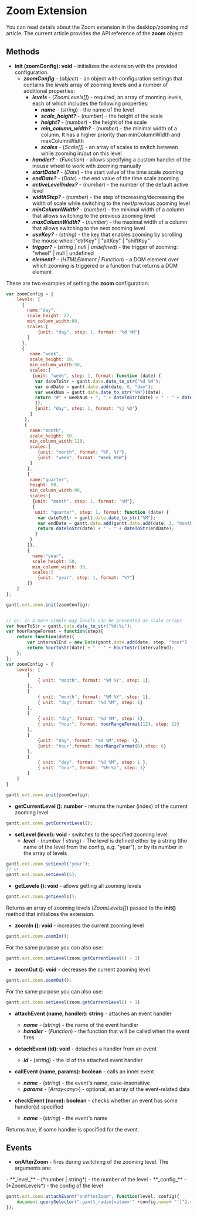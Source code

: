 Zoom Extension
==============

You can read details about the Zoom extension in the desktop/zooming.md article. The current article provides the API reference of the **zoom** object:

## Methods

- <span class=submethod>**init (zoomConfig): void**</span> - initializes the extension with the provided configuration.
    - **_zoomConfig_** - (*object*) - an object with configuration settings that contains the *levels* array of zooming levels and a number of additional properties:
        - **_levels_** - (*ZoomLevels[]*) - required, an array of zooming levels, each of which includes the following properties:
            - **_name_** - (*string*) - the name of the level
            - **_scale_height?_** -  (*number*) - the height of the scale
            - **_height?_** -  (*number*) - the height of the scale
            - **_min_column_width?_** - (*number*) - the minimal width of a column. It has a higher priority than minColumnWidth and maxColumnWidth
            - **_scales_** - (*Scale[]*) - an array of scales to switch between while zooming in/out on this level
        - **_handler?_** - (*Function*) - allows specifying a custom handler of the mouse wheel to work with zooming manually
        - **_startDate?_** - (*Date*) - the start value of the time scale zooming
        - **_endDate?_** - (*Date*) - the end value of the time scale zooming
        - **_activeLevelIndex?_** - (*number*) - the number of the default active level
        - **_widthStep?_** - (*number*) - the step of increasing/decreasing the width of scale while switching to the next/previous zooming level
        - **_minColumnWidth?_** - (*number*) - the minimal width of a column that allows switching to the previous zooming level
        - **_maxColumnWidth?_** - (*number*) - the maximal width of a column that allows switching to the next zooming level
        - **_useKey?_** - (*string*) - the key that enables zooming by scrolling the mouse wheel:"ctrlKey" | "altKey" | "shiftKey"
        - **_trigger?_** - (*string | null | undefined*) - the trigger of zooming: "wheel" | null | undefined 
        - **_element?_** - (*HTMLElement | Function*) - a DOM element over which zooming is triggered or a function that returns a DOM element

These are two examples of setting the **zoom** configuration:

~~~js
var zoomConfig = {
	levels: [
      {
        name:"day",
        scale_height: 27,
        min_column_width:80,
        scales:[
        	{unit: "day", step: 1, format: "%d %M"}
        ]
      },
      {
         name:"week",
         scale_height: 50,
         min_column_width:50,
         scales:[
          {unit: "week", step: 1, format: function (date) {
           var dateToStr = gantt.date.date_to_str("%d %M");
           var endDate = gantt.date.add(date, 6, "day");
           var weekNum = gantt.date.date_to_str("%W")(date);
           return "#" + weekNum + ", " + dateToStr(date) + " - " + dateToStr(endDate);
           }},
           {unit: "day", step: 1, format: "%j %D"}
         ]
       },
       {
         name:"month",
         scale_height: 50,
         min_column_width:120,
         scales:[
         	{unit: "month", format: "%F, %Y"},
         	{unit: "week", format: "Week #%W"}
         ]
        },
        {
         name:"quarter",
         height: 50,
         min_column_width:90,
         scales:[
          {unit: "month", step: 1, format: "%M"},
          {
           unit: "quarter", step: 1, format: function (date) {
            var dateToStr = gantt.date.date_to_str("%M");
            var endDate = gantt.date.add(gantt.date.add(date, 3, "month"), -1, "day");
            return dateToStr(date) + " - " + dateToStr(endDate);
           }
         }
  	    ]},
        {
          name:"year",
          scale_height: 50,
          min_column_width: 30,
          scales:[
          	{unit: "year", step: 1, format: "%Y"}
        ]}
    ]
};

gantt.ext.zoom.init(zoomConfig);


// or, in a more simple way levels can be presented as scale arrays
var hourToStr = gantt.date.date_to_str("%H:%i");
var hourRangeFormat = function(step){
	return function(date){
    	var intervalEnd = new Date(gantt.date.add(date, step, "hour") - 1)
        return hourToStr(date) + " - " + hourToStr(intervalEnd);
    };
};
var zoomConfig = {
    levels: [
        [
            { unit: "month", format: "%M %Y", step: 1},
        ],
        [
            { unit: "month", format: "%M %Y", step: 1},
            { unit: "day", format: "%d %M", step: 1}
        ],
        [
            { unit: "day", format: "%d %M", step: 1},
            { unit: "hour", format: hourRangeFormat(12), step: 12}
        ],
        [
            {unit: "day", format: "%d %M",step: 1},
            {unit: "hour",format: hourRangeFormat(6),step: 6}
        ],
        [
            { unit: "day", format: "%d %M", step: 1 },
            { unit: "hour", format: "%H:%i", step: 1}
        ]
    ]
}

gantt.ext.zoom.init(zoomConfig);
~~~

- <span class=submethod>**getCurrentLevel (): number**</span> - returns the number (index) of the current zooming level

~~~js
gantt.ext.zoom.getCurrentLevel();
~~~

- <span class=submethod>**setLevel (level): void**</span> - switches to the specified zooming level.
	- **_level_** - (*number | string*) - The level is defined either by a string (the name of the level from the config, e.g. "year"), or by its number in the array of levels

~~~js
gantt.ext.zoom.setLevel("year");
// or 
gantt.ext.zoom.setLevel(5);
~~~

- <span class=submethod>**getLevels (): void**</span> - allows getting all zooming levels

~~~js
gantt.ext.zoom.getLevels();
~~~

Returns an array of zooming levels (*ZoomLevels[]*) passed to the **init()** method that initializes the extension.

- <span class=submethod>**zoomIn (): void**</span> - increases the current zooming level

~~~js
gantt.ext.zoom.zoomIn();
~~~

For the same purpose you can also use:

~~~js
gantt.ext.zoom.setLevel(zoom.getCurrentLevel() - 1)
~~~

- <span class=submethod>**zoomOut (): void**</span> - decreases the current zooming level

~~~js
gantt.ext.zoom.zoomOut();
~~~

For the same purpose you can also use:

~~~js
gantt.ext.zoom.setLevel(zoom.getCurrentLevel() + 1)
~~~

- <span class=submethod>**attachEvent (name, handler): string**</span> - attaches an event handler
    - **_name_** - (*string*) - the name of the event handler
    - **_handler_** - (*Function*) - the function that will be called when the event fires

- <span class=submethod>**detachEvent (id): void**</span> - detaches a handler from an event
    - **_id_** - (*string*) - the id of the attached event handler

- <span class=submethod>**callEvent (name, params): boolean**</span> - calls an inner event
    - **_name_** - (*string*) - the event's name, case-insensitive
    - **_params_** - (*Array&lt;any&gt;*) - optional, an array of the event-related data

- <span class=submethod>**checkEvent (name): boolean**</span> - checks whether an event has some handler(s) specified
    - **_name_** - (*string*) - the event's name

Returns <i>true</i>, if some handler is specified for the event.

## Events

- **<span class=eventname>onAfterZoom</span>** -  fires during switching of the zooming level.
The arguments are: 
<span class=eventarguments>
    - **_level_** - (*number | string*) - the number of the level
    - **_config_** - (*ZoomLevels*) - the config of the level
</span>

~~~js
gantt.ext.zoom.attachEvent("onAfterZoom", function(level, config){ 
    document.querySelector(".gantt_radio[value='" +config.name+ "']").checked = true;
}); 
~~~


